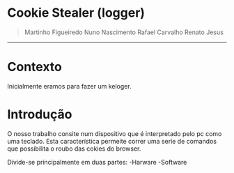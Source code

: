 # Cookie Stealer (logger)
> Martinho Figueiredo 
> Nuno Nascimento
> Rafael Carvalho
> Renato Jesus
---
# 


# Contexto
Inicialmente eramos para fazer um keloger.


# Introdução
O nosso trabalho consite num dispositivo que é interpretado pelo pc como uma teclado. Esta característica permeite correr uma serie de comandos que possibilita o roubo das cokies do browser.



Divide-se principalmente em duas partes:
-Harware
-Software